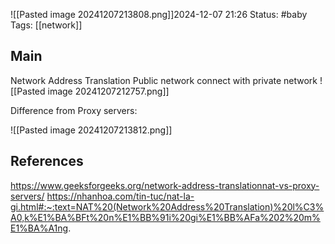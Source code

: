 ![[Pasted image 20241207213808.png]]2024-12-07 21:26
Status: #baby
Tags: [[network]]
## Main

Network Address Translation
Public network connect with private network
![[Pasted image 20241207212757.png]]

 Difference from Proxy servers: 

![[Pasted image 20241207213812.png]]
## References

https://www.geeksforgeeks.org/network-address-translationnat-vs-proxy-servers/
https://nhanhoa.com/tin-tuc/nat-la-gi.html#:~:text=NAT%20(Network%20Address%20Translation)%20l%C3%A0,k%E1%BA%BFt%20n%E1%BB%91i%20gi%E1%BB%AFa%202%20m%E1%BA%A1ng.